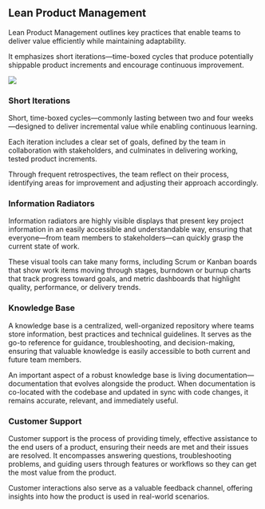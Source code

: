 ## Lean Product Management

Lean Product Management outlines key practices that enable teams to deliver value efficiently while maintaining
adaptability.

It emphasizes short iterations—time-boxed cycles that produce potentially shippable product increments and encourage
continuous improvement.


![](embed:AgileProductManagement)

### Short Iterations

Short, time-boxed cycles—commonly lasting between two and four weeks—designed to deliver
incremental value while enabling continuous learning.

Each iteration includes a clear set of goals, defined by the team in collaboration with stakeholders, and culminates in
delivering working, tested product increments.

Through frequent retrospectives, the team reflect on their process, identifying areas for improvement and adjusting
their approach accordingly.


### Information Radiators

Information radiators are highly visible displays that present key project information in an easily accessible and
understandable way, ensuring that everyone—from team members to stakeholders—can quickly grasp the current state of
work.

These visual tools can take many forms, including Scrum or Kanban boards that show work items moving through stages,
burndown or burnup charts that track progress toward goals, and metric dashboards that highlight quality, performance,
or delivery trends.


### Knowledge Base

A knowledge base is a centralized, well-organized repository where teams store information, best practices and technical
guidelines. It serves as the go-to reference for guidance, troubleshooting, and decision-making, ensuring that valuable
knowledge is easily accessible to both current and future team members.

An important aspect of a robust knowledge base is living documentation—documentation that evolves alongside the product.
When documentation is co-located with the codebase and updated in sync with code changes, it remains accurate, relevant,
and immediately useful.

### Customer Support

Customer support is the process of providing timely, effective assistance to the end users of a product, ensuring their
needs are met and their issues are resolved. It encompasses answering questions, troubleshooting problems, and guiding
users through features or workflows so they can get the most value from the product.

Customer interactions also serve as a valuable feedback channel, offering insights into how the product is used in
real-world scenarios.
